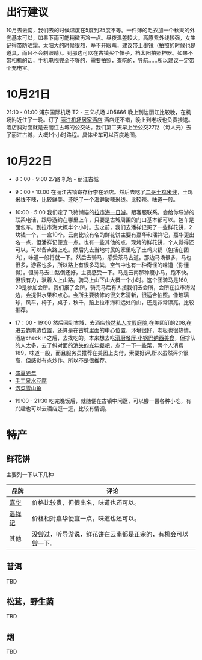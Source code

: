 
# 出行建议

10月去云南，我们去的时候温度在5度到25度不等。一件薄的毛衣加一个秋天的外套基本可以，如果下雨可能稍微再冷一点。昼夜温差较大。高原紫外线较强，女生记得带防晒霜。太阳大的时候很烈，睁不开眼睛，建议带上墨镜（拍照的时候也是道具，而且不会刺眼睛）。到那边可以在古镇买个帽子，档太阳拍照神器。如果不带相机的话，手机电视完全不够的，需要拍照，查吃的，导航......所以建议一定带个充电宝。

# 10月21日

21:10 - 01:00 浦东国际机场 T2 - 三义机场 JD5666
晚上到达丽江比较晚，在机场附近住了一晚。订了 [丽江机场居家酒店](http://hotels.ctrip.com/hotel/2077847.html?checkin=2018-10-30&checkout=2018-10-31OperationAction=HotelDetail&RepeatAction=HotelDomestic_Repeat_HotelDetail)
酒店还不错，晚上到老板也负责接送。酒店斜对面就是去丽江古城的公交站。我们第二天早上坐公交27路（每人元）去了丽江古城，大概1个小时路程。具体坐车可以百度地图。

# 10月22日

* 8：00 - 9:00 27路 机场 - 丽江古城
* 9：00 - 10:00 在丽江古镇寄存行李在酒店。然后去吃了[二哥土鸡米线](http://www.dianping.com/shop/26987549)，土鸡米线不辣，比较鲜美。还吃了一个海鲜酸辣米线。比较辣。味道一般。
* 10:00 - 5:00 我们定了飞猪懒猫的[拉市海一日游](https://traveldetail.fliggy.com/item.htm?id=14852419396&spm=a1z09.2.0.0.6a6f2e8dbqwLMy&_u=u44hnt9aed4)。跟客服联系，会给你导游的联系电话，跟导游约在哪里上车，只要是古城周围的门口基本都可以。包车是面包车。到拉市海大概半个小时。去之前，我们去潘祥记买了一些鲜花饼，2块钱一个，一盒10个。云南比较有名的鲜花饼主要有嘉华和潘祥记，嘉华更出名一点，但潘祥记便宜一点。也有一些其他的点，现烤的鲜花饼，个人觉得还可以，可以备点路上吃。然后先去当地村民的家里吃了土鸡火锅（包括在团内），味道一般将就一下。然后去骑马，感受茶马古道。那边马场很多，马也很多，游客也多，所以路上有很多马粪，空气中也有一种奇怪的味道（你懂得）。但骑马去山路倒还好，主要感受一下。马是云南那种瘦小马，跑不快。但很有力，驮着人上山路。骑马上山下山大概一个小时。这个团骑马是160, 20是参加会所。我们报了会所，骑完马后有人接我们去会所，会所在拉市海湖边，会提供水果和点心。会所主要装修的很文艺清新，很适合拍照。像玻璃球，风车，椅子，桌子，秋千，赔上拉市海和远处的山，还是非常漂亮。比较推荐。

* 17：00 - 19:00 然后回到古城，去酒店[怡然私人度假庭院](https://hotel.meituan.com/169367266/?ci=1540906853007&co=1540993253007),在美团订的208,在进去靠南边位置，还算是在古城里面的中心位置，环境很好，老板也很热情。酒店check in之后，去找吃的。本来想去吃[滇厨餐厅·小锅巴纳西美食](http://www.dianping.com/shop/22354206)，但排队的人太多，去了斜对面的[消失的光年餐吧](http://www.dianping.com/shop/57570751)，点了一下一些菜，两个人消费189，味道一般，而且服务员推荐在美团上支付，索要好评,所以虽然评价很高，但感觉有点炒作。所以不是很推荐。
- [盛夏光年](http://www.dianping.com/shop/57570751/dish8838102)
- [手工泉水豆腐](http://www.dianping.com/shop/57570751/dish118272)
- [泡菜雪山鱼](http://www.dianping.com/shop/57570751/dish8993434)

* 19:00 - 21:30 吃完晚饭后，就随便在古镇中闲逛，可以尝一尝各种小吃，有兴趣也可以去酒店逛一逛，比较有情调。


# 特产
## 鲜花饼
主要列一下以下几种

|品牌|评论|
|------------ | -------------|
|[嘉华](https://jiahuafood.tmall.com/shop/view_shop.htm?spm=a230r.1.14.5.495e131dkRtyTB&user_number_id=911772588)|价格比较贵，但很出名，味道也还可以。|
|[潘祥记](https://panxiangji.tmall.com/?ali_refid=a3_430583_1006:1107023701:N:%E6%BD%98%E7%A5%A5%E8%AE%B0%E9%B2%9C%E8%8A%B1%E9%A5%BC:fc8c0790691465530622f52edcae3801&ali_trackid=1_fc8c0790691465530622f52edcae3801&spm=a230r.1.14.4)|价格相对嘉华便宜一点，味道也还可以。|
|其他|没尝过，听导游说，鲜花饼在云南都是正宗的，有机会可以尝一下。|

## 普洱
TBD

## 松茸，野生菌
TBD

## 烟
TBD